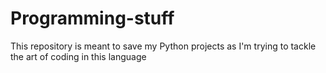 # Programming-stuff
This repository is meant to save my Python projects as I'm trying to tackle the art of coding in this language
